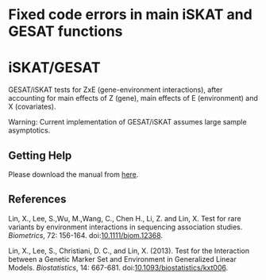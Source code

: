 
# Fixed code errors in main iSKAT and GESAT functions 

# iSKAT/GESAT

GESAT/iSKAT tests for ZxE (gene-environment interactions), after
accounting for main effects of Z (gene), main effects of E (environment)
and X (covariates).

Warning: Current implementation of GESAT/iSKAT assumes large sample
asymptotics.

## Getting Help

Please download the manual from [here](https://content.sph.harvard.edu/xlin/dat/iSKAT-manual.pdf).

## References

Lin, X., Lee, S.,Wu, M.,Wang, C., Chen H., Li, Z. and Lin, X. Test for
rare variants by environment interactions in sequencing association
studies. *Biometrics*, 72: 156-164.
doi:[10.1111/biom.12368](https://doi.org/10.1111/biom.12368).

Lin, X., Lee, S., Christiani, D. C., and Lin, X. (2013). Test for the
Interaction between a Genetic Marker Set and Environment in Generalized
Linear Models. *Biostatistics*, 14: 667-681.
doi:[10.1093/biostatistics/kxt006](https://doi.org/10.1093/biostatistics/kxt006). 
